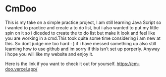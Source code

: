 # CmDoo
This is my take on a simple practice project, 
I am still learning Java Script so i wanted to practice and create a to do list, but i also wanted to put my little spin on it so i diceded to create the to do list but make it look and feel like you are working in a cmd.This took quite some time considering i am new at this. So dont judge me too hard : ) if i have messed something up also still learning how to use github and im sorry if this isn't set up porperly. Anyway i hope you will like my website and enjoy it.

Here is the link if you want to check it out for yourself.
https://cm-doo.vercel.app/
